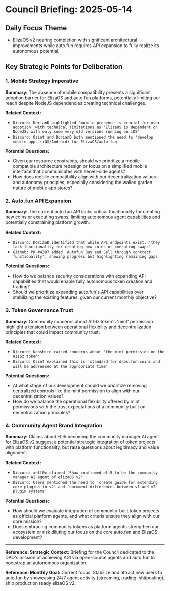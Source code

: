 # Council Briefing: 2025-05-14

## Daily Focus Theme

- ElizaOS v2 nearing completion with significant architectural improvements while auto.fun requires API expansion to fully realize its autonomous potential.

## Key Strategic Points for Deliberation

### 1. Mobile Strategy Imperative

**Summary:** The absence of mobile compatibility presents a significant adoption barrier for ElizaOS and auto.fun platforms, potentially limiting our reach despite NodeJS dependencies creating technical challenges.

**Related Context:**
- `Discord: DorianD highlighted 'mobile presence is crucial for user adoption' with technical limitations as 'ElizaOS is dependent on NodeJS, with only some very old versions running on iOS'`
- `Discord: Osint and DorianD both mentioned the need to 'develop mobile apps (iOS/Android) for ElizaOS/auto.fun'`

**Potential Questions:**
- Given our resource constraints, should we prioritize a mobile-compatible architecture redesign or focus on a simplified mobile interface that communicates with server-side agents?
- How does mobile compatibility align with our decentralization values and autonomy principles, especially considering the walled garden nature of mobile app stores?

### 2. Auto.fun API Expansion

**Summary:** The current auto.fun API lacks critical functionality for creating new coins or executing swaps, limiting autonomous agent capabilities and potentially constraining platform growth.

**Related Context:**
- `Discord: DorianD identified that while API endpoints exist, 'they lack functionality for creating new coins or executing swaps'`
- `Github: PR #4397 added 'Autofun Buy and Sell through contract functionality', showing progress but highlighting remaining gaps`

**Potential Questions:**
- How do we balance security considerations with expanding API capabilities that would enable fully autonomous token creation and trading?
- Should we prioritize expanding auto.fun's API capabilities over stabilizing the existing features, given our current monthly objective?

### 3. Token Governance Trust

**Summary:** Community concerns about AI16z token's 'mint' permission highlight a tension between operational flexibility and decentralization principles that could impact community trust.

**Related Context:**
- `Discord: Kenshiro raised concerns about 'the mint permission on the AI16z token'`
- `Discord: Osint explained this is 'standard for daos.fun coins and will be addressed at the appropriate time'`

**Potential Questions:**
- At what stage of our development should we prioritize removing centralized controls like the mint permission to align with our decentralization values?
- How do we balance the operational flexibility offered by mint permissions with the trust expectations of a community built on decentralization principles?

### 4. Community Agent Brand Integration

**Summary:** Claims about ELI5 becoming the community manager AI agent for ElizaOS v2 suggest a potential strategic integration of token projects with platform functionality, but raise questions about legitimacy and value alignment.

**Related Context:**
- `Discord: xell0x claimed 'Shaw confirmed eli5 to be the community manager AI agent of elizaOS v2'`
- `Discord: Users mentioned the need to 'create guide for extending core plugins in v2' and 'document differences between v1 and v2 plugin systems'`

**Potential Questions:**
- How should we evaluate integration of community-built token projects as official platform agents, and what criteria ensure they align with our core mission?
- Does embracing community tokens as platform agents strengthen our ecosystem or risk diluting our focus on the core auto.fun and ElizaOS development?

---
**Reference: Strategic Context:** Briefing for the Council dedicated to the DAO's mission of achieving AGI via open-source agents and auto.fun to bootstrap an autonomous organization.

**Reference: Monthly Goal:** Current focus: Stabilize and attract new users to auto.fun by showcasing 24/7 agent activity (streaming, trading, shitposting), ship production ready elizaOS v2.